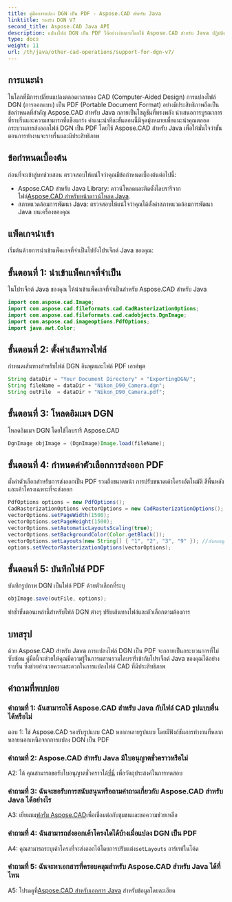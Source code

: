 ```yaml
---
title: คู่มือการแปลง DGN เป็น PDF - Aspose.CAD สำหรับ Java
linktitle: รองรับ DGN V7
second_title: Aspose.CAD Java API
description: แปลงไฟล์ DGN เป็น PDF ได้อย่างง่ายดายโดยใช้ Aspose.CAD สำหรับ Java ปฏิบัติตามคำแนะนำทีละขั้นตอนของเราเพื่อการบูรณาการที่ราบรื่นและขั้นตอนการทำงานที่มีประสิทธิภาพ
type: docs
weight: 11
url: /th/java/other-cad-operations/support-for-dgn-v7/
---
```

## การแนะนำ

ในโลกที่มีการเปลี่ยนแปลงตลอดเวลาของ CAD (Computer-Aided Design) การแปลงไฟล์ DGN (การออกแบบ) เป็น PDF (Portable Document Format) อย่างมีประสิทธิภาพถือเป็นข้อกำหนดที่สำคัญ Aspose.CAD สำหรับ Java กลายเป็นโซลูชันที่ทรงพลัง นำเสนอการบูรณาการที่ราบรื่นและความสามารถที่แข็งแกร่ง คำแนะนำทีละขั้นตอนนี้มีจุดมุ่งหมายเพื่อแนะนำคุณตลอดกระบวนการส่งออกไฟล์ DGN เป็น PDF โดยใช้ Aspose.CAD สำหรับ Java เพื่อให้มั่นใจว่าขั้นตอนการทำงานจะราบรื่นและมีประสิทธิภาพ

## ข้อกำหนดเบื้องต้น

ก่อนที่จะเข้าสู่บทช่วยสอน ตรวจสอบให้แน่ใจว่าคุณมีข้อกำหนดเบื้องต้นต่อไปนี้:
-  Aspose.CAD สำหรับ Java Library: ดาวน์โหลดและติดตั้งไลบรารีจากไฟล์[Aspose.CAD สำหรับหน้าดาวน์โหลด Java](https://releases.aspose.com/cad/java/).
- สภาพแวดล้อมการพัฒนา Java: ตรวจสอบให้แน่ใจว่าคุณได้ตั้งค่าสภาพแวดล้อมการพัฒนา Java บนเครื่องของคุณ

## แพ็คเกจนำเข้า

เริ่มต้นด้วยการนำเข้าแพ็คเกจที่จำเป็นไปยังโปรเจ็กต์ Java ของคุณ:

## ขั้นตอนที่ 1: นำเข้าแพ็คเกจที่จำเป็น

ในโปรเจ็กต์ Java ของคุณ ให้นำเข้าแพ็คเกจที่จำเป็นสำหรับ Aspose.CAD สำหรับ Java
```java
import com.aspose.cad.Image;
import com.aspose.cad.fileformats.cad.CadRasterizationOptions;
import com.aspose.cad.fileformats.cad.cadobjects.DgnImage;
import com.aspose.cad.imageoptions.PdfOptions;
import java.awt.Color;
```

## ขั้นตอนที่ 2: ตั้งค่าเส้นทางไฟล์

กำหนดเส้นทางสำหรับไฟล์ DGN อินพุตและไฟล์ PDF เอาต์พุต

```java
String dataDir = "Your Document Directory" + "ExportingDGN/";
String fileName = dataDir + "Nikon_D90_Camera.dgn";
String outFile  = dataDir + "Nikon_D90_Camera.pdf";
```

## ขั้นตอนที่ 3: โหลดอิมเมจ DGN

โหลดอิมเมจ DGN โดยใช้ไลบรารี Aspose.CAD

```java
DgnImage objImage = (DgnImage)Image.load(fileName);
```

## ขั้นตอนที่ 4: กำหนดค่าตัวเลือกการส่งออก PDF

ตั้งค่าตัวเลือกสำหรับการส่งออกเป็น PDF รวมถึงขนาดหน้า การปรับขนาดเค้าโครงอัตโนมัติ สีพื้นหลัง และเค้าโครงเฉพาะที่จะส่งออก

```java
PdfOptions options = new PdfOptions();
CadRasterizationOptions vectorOptions = new CadRasterizationOptions();
vectorOptions.setPageWidth(1500);
vectorOptions.setPageHeight(1500);
vectorOptions.setAutomaticLayoutsScaling(true);
vectorOptions.setBackgroundColor(Color.getBlack());
vectorOptions.setLayouts(new String[] { "1", "2", "3", "9" }); //ส่งออกมุมมอง 4 (1,2,3 และ 9) เท่านั้น
options.setVectorRasterizationOptions(vectorOptions);
```

## ขั้นตอนที่ 5: บันทึกไฟล์ PDF

บันทึกรูปภาพ DGN เป็นไฟล์ PDF ด้วยตัวเลือกที่ระบุ

```java
objImage.save(outFile, options);
```

ทำซ้ำขั้นตอนเหล่านี้สำหรับไฟล์ DGN ต่างๆ ปรับเส้นทางไฟล์และตัวเลือกตามต้องการ

## บทสรุป

ด้วย Aspose.CAD สำหรับ Java การแปลงไฟล์ DGN เป็น PDF จะกลายเป็นกระบวนการที่ไม่ซับซ้อน คู่มือนี้จะช่วยให้คุณมีความรู้ในการผสานรวมไลบรารีเข้ากับโปรเจ็กต์ Java ของคุณได้อย่างราบรื่น ซึ่งช่วยอำนวยความสะดวกในการแปลงไฟล์ CAD ที่มีประสิทธิภาพ

## คำถามที่พบบ่อย

### คำถามที่ 1: ฉันสามารถใช้ Aspose.CAD สำหรับ Java กับไฟล์ CAD รูปแบบอื่นได้หรือไม่

ตอบ 1: ใช่ Aspose.CAD รองรับรูปแบบ CAD หลากหลายรูปแบบ โดยมีฟังก์ชันการทำงานที่หลากหลายนอกเหนือจากการแปลง DGN เป็น PDF

### คำถามที่ 2: Aspose.CAD สำหรับ Java มีใบอนุญาตชั่วคราวหรือไม่

 A2: ได้ คุณสามารถขอรับใบอนุญาตชั่วคราวได้[ที่นี่](https://purchase.aspose.com/temporary-license/) เพื่อวัตถุประสงค์ในการทดสอบ

### คำถามที่ 3: ฉันจะขอรับการสนับสนุนหรือถามคำถามเกี่ยวกับ Aspose.CAD สำหรับ Java ได้อย่างไร

 A3: เยี่ยมชม[ฟอรั่ม Aspose.CAD](https://forum.aspose.com/c/cad/19)เพื่อเชื่อมต่อกับชุมชนและขอความช่วยเหลือ

### คำถามที่ 4: ฉันสามารถส่งออกเค้าโครงใดได้บ้างเมื่อแปลง DGN เป็น PDF

 A4: คุณสามารถระบุเค้าโครงที่จะส่งออกได้โดยการปรับแต่ง`setLayouts` อาร์เรย์ในโค้ด

### คำถามที่ 5: ฉันจะหาเอกสารที่ครอบคลุมสำหรับ Aspose.CAD สำหรับ Java ได้ที่ไหน

 A5: โปรดดูที่[Aspose.CAD สำหรับเอกสาร Java](https://reference.aspose.com/cad/java/) สำหรับข้อมูลโดยละเอียด